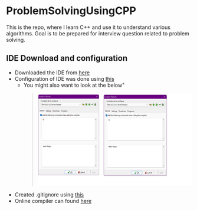 # ProblemSolvingUsingCPP

This is the repo, where I learn C++ and use it to understand various algorithms. Goal is to be prepared for interview question related to problem solving.

## IDE Download and configuration

- Downloaded the IDE from [here](https://sourceforge.net/projects/orwelldevcpp/)
- Configuration of IDE was done using [this](https://www.softwaretestinghelp.com/dev-cpp-ide/)
  - You might also want to look at the below"
    > ![dev c++ settings](./images/1.jpg)
- Created .gitignore using [this](https://www.toptal.com/developers/gitignore)
- Online compiler can found [here](https://www.onlinegdb.com/online_c++_compiler)
